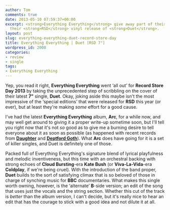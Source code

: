 ```yaml
---
author: Tom
comments: true
date: 2013-05-10 07:59:37+00:00
excerpt: <strong>Everything Everything</strong> give away part of their soul with
  their <strong>RSD</strong> vinyl release of <strong>Duet</strong>.
layout: post
slug: everything-everything-duet-record-store-day
title: Everything Everything | Duet [RSD 7"]
wordpress_id: 2008
categories:
- review
- single
tags:
- Everything Everything
---
```


Yep, you read it right, **Everything Everything** went ‘all out’ for **Record Store Day 2013** by taking the unprecedented step of scribbling on the cover of their latest **7"** single, **Duet**. Okay, joking aside this maybe isn't the most impressive of the ‘special editions’ that were released for **RSD** this year (or ever), but at least they're making _some_ effort for a good cause.

I've had the latest **Everything Everything** album, **Arc**, for a while now, and may well get around to giving it a proper write-up sometime soon, but I'll tell you right now that it's not _so_ good as to give me a burning desire to tell everyone about it as soon as possible (as happened with recent records from [**Daughter**](http://eatenbymonsters/review/daughter-if-you-leave/) and [**Deptford Goth**](http://eatenbymonsters/review/deptford-goth-life-after-defo/)). What **Arc** does have going for it is a set of killer singles, and Duet is definitely one of those.

Packed full of Everything Everything's signature blend of lyrical playfulness and melodic inventiveness, but this time with an orchestral backing with strong echoes of **Cloud Bursting**-era **Kate Bush** (or **Viva-La-Vida**-era **Coldplay**, if we're being cruel). With the introduction of the band proper, **Duet** builds to the sort of satisfying climax that is so beloved of those in charge of synching music for **BBC** documentaries. What makes this single worth owning, however, is the ‘alternate’ **B**-side version; an edit of the song that uses just the vocals and the string section. Whether this cut of the track is _better_ than the album version, I can't decide, but it's really nice to hear an edit that has the courage to stick with a good idea and not dilute it at all.


